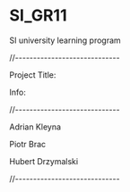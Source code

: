 # SI_GR11
SI university learning program

//-----------------------------

Project Title:

Info:

//-----------------------------

Adrian Kleyna

Piotr Brac

Hubert Drzymalski


//-----------------------------

